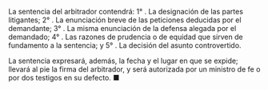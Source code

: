 La sentencia del arbitrador contendrá:
1° . La designación de las partes litigantes;
2° . La enunciación breve de las peticiones deducidas por el demandante;
3° . La misma enunciación de la defensa alegada por el demandado;
4° . Las razones de prudencia o de equidad que sirven de fundamento a la sentencia; y
5° . La decisión del asunto controvertido.

La sentencia expresará, además, la fecha y el lugar en que se expide; llevará al pie la firma del arbitrador, y será autorizada por un ministro de fe o por dos testigos en su defecto. ■